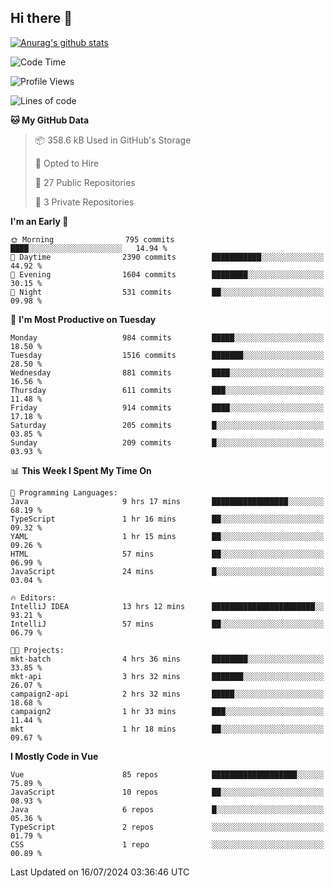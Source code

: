 ## Hi there 👋

[![Anurag's github stats](https://github-readme-stats.vercel.app/api?username=Songwonseok)](https://github.com/anuraghazra/github-readme-stats)



<!--START_SECTION:waka-->
![Code Time](http://img.shields.io/badge/Code%20Time-2%2C920%20hrs%2052%20mins-blue)

![Profile Views](http://img.shields.io/badge/Profile%20Views-0-blue)

![Lines of code](https://img.shields.io/badge/From%20Hello%20World%20I%27ve%20Written-34.8%20million%20lines%20of%20code-blue)

**🐱 My GitHub Data** 

> 📦 358.6 kB Used in GitHub's Storage 
 > 
> 💼 Opted to Hire
 > 
> 📜 27 Public Repositories 
 > 
> 🔑 3 Private Repositories 
 > 
**I'm an Early 🐤** 

```text
🌞 Morning                795 commits         ████░░░░░░░░░░░░░░░░░░░░░   14.94 % 
🌆 Daytime                2390 commits        ███████████░░░░░░░░░░░░░░   44.92 % 
🌃 Evening                1604 commits        ████████░░░░░░░░░░░░░░░░░   30.15 % 
🌙 Night                  531 commits         ██░░░░░░░░░░░░░░░░░░░░░░░   09.98 % 
```
📅 **I'm Most Productive on Tuesday** 

```text
Monday                   984 commits         █████░░░░░░░░░░░░░░░░░░░░   18.50 % 
Tuesday                  1516 commits        ███████░░░░░░░░░░░░░░░░░░   28.50 % 
Wednesday                881 commits         ████░░░░░░░░░░░░░░░░░░░░░   16.56 % 
Thursday                 611 commits         ███░░░░░░░░░░░░░░░░░░░░░░   11.48 % 
Friday                   914 commits         ████░░░░░░░░░░░░░░░░░░░░░   17.18 % 
Saturday                 205 commits         █░░░░░░░░░░░░░░░░░░░░░░░░   03.85 % 
Sunday                   209 commits         █░░░░░░░░░░░░░░░░░░░░░░░░   03.93 % 
```


📊 **This Week I Spent My Time On** 

```text
💬 Programming Languages: 
Java                     9 hrs 17 mins       █████████████████░░░░░░░░   68.19 % 
TypeScript               1 hr 16 mins        ██░░░░░░░░░░░░░░░░░░░░░░░   09.32 % 
YAML                     1 hr 15 mins        ██░░░░░░░░░░░░░░░░░░░░░░░   09.26 % 
HTML                     57 mins             ██░░░░░░░░░░░░░░░░░░░░░░░   06.99 % 
JavaScript               24 mins             █░░░░░░░░░░░░░░░░░░░░░░░░   03.04 % 

🔥 Editors: 
IntelliJ IDEA            13 hrs 12 mins      ███████████████████████░░   93.21 % 
IntelliJ                 57 mins             ██░░░░░░░░░░░░░░░░░░░░░░░   06.79 % 

🐱‍💻 Projects: 
mkt-batch                4 hrs 36 mins       ████████░░░░░░░░░░░░░░░░░   33.85 % 
mkt-api                  3 hrs 32 mins       ███████░░░░░░░░░░░░░░░░░░   26.07 % 
campaign2-api            2 hrs 32 mins       █████░░░░░░░░░░░░░░░░░░░░   18.68 % 
campaign2                1 hr 33 mins        ███░░░░░░░░░░░░░░░░░░░░░░   11.44 % 
mkt                      1 hr 18 mins        ██░░░░░░░░░░░░░░░░░░░░░░░   09.67 % 
```

**I Mostly Code in Vue** 

```text
Vue                      85 repos            ███████████████████░░░░░░   75.89 % 
JavaScript               10 repos            ██░░░░░░░░░░░░░░░░░░░░░░░   08.93 % 
Java                     6 repos             █░░░░░░░░░░░░░░░░░░░░░░░░   05.36 % 
TypeScript               2 repos             ░░░░░░░░░░░░░░░░░░░░░░░░░   01.79 % 
CSS                      1 repo              ░░░░░░░░░░░░░░░░░░░░░░░░░   00.89 % 
```




 Last Updated on 16/07/2024 03:36:46 UTC
<!--END_SECTION:waka-->
